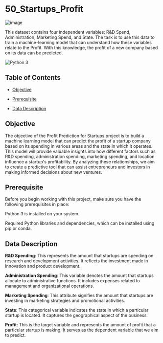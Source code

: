 # 50_Startups_Profit

![image](https://github.com/ShreyaPatil1199/50_Startups_Profit/assets/135635788/0d57785e-9bcb-4f92-92d3-f81d30d6b641)

This dataset contains four independent variables: R&amp;D Spend, Administration, Marketing Spend, and State. The task is to use this data to train a machine-learning model that can understand how these variables relate to the Profit. With this knowledge, the profit of a new company based on its data can be predicted.

![Python 3](https://img.shields.io/badge/Python-3-blue.svg)

## Table of Contents

- [Objective](#Objective)

- [Prerequisite](#Prerequisite)

- [Data Description](#Data-Description)


## Objective 

The objective of the Profit Prediction for Startups project is to build a machine learning model that can predict the profit of a startup company based on its spending in various areas and the state in which it operates. This model will provide valuable insights into how different factors such as R&D spending, administration spending, marketing spending, and location influence a startup's profitability. By analyzing these relationships, we aim to create a predictive tool that can assist entrepreneurs and investors in making informed decisions about new ventures.

## Prerequisite 

Before you begin working with this project, make sure you have the following prerequisites in place:

Python 3 is installed on your system.

Required Python libraries and dependencies, which can be installed using pip or conda. 

## Data Description

**R&D Spending**: This represents the amount that startups are spending on research and development activities. It reflects the investment made in innovation and product development.

**Administration Spending**: This variable denotes the amount that startups allocate to administrative functions. It includes expenses related to management and organizational operations.

**Marketing Spending**: This attribute signifies the amount that startups are investing in marketing strategies and promotional activities.

**State**: This categorical variable indicates the state in which a particular startup is located. It captures the geographical aspect of the business.

**Profit**: This is the target variable and represents the amount of profit that a particular startup is making. It serves as the dependent variable that we aim to predict.
